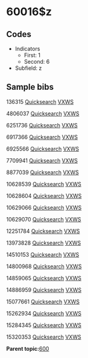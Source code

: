 # 60016$z

## Codes

-   Indicators
    -   First: 1
    -   Second: 6
-   Subfield: z

## Sample bibs

136315 [Quicksearch](https://search.library.yale.edu/catalog/136315) [VXWS](http://prodorbis.library.yale.edu:7014/vxws/GetHoldingsService?bibId=136315)

4806037 [Quicksearch](https://search.library.yale.edu/catalog/4806037) [VXWS](http://prodorbis.library.yale.edu:7014/vxws/GetHoldingsService?bibId=4806037)

6251736 [Quicksearch](https://search.library.yale.edu/catalog/6251736) [VXWS](http://prodorbis.library.yale.edu:7014/vxws/GetHoldingsService?bibId=6251736)

6917366 [Quicksearch](https://search.library.yale.edu/catalog/6917366) [VXWS](http://prodorbis.library.yale.edu:7014/vxws/GetHoldingsService?bibId=6917366)

6925566 [Quicksearch](https://search.library.yale.edu/catalog/6925566) [VXWS](http://prodorbis.library.yale.edu:7014/vxws/GetHoldingsService?bibId=6925566)

7709941 [Quicksearch](https://search.library.yale.edu/catalog/7709941) [VXWS](http://prodorbis.library.yale.edu:7014/vxws/GetHoldingsService?bibId=7709941)

8877039 [Quicksearch](https://search.library.yale.edu/catalog/8877039) [VXWS](http://prodorbis.library.yale.edu:7014/vxws/GetHoldingsService?bibId=8877039)

10628539 [Quicksearch](https://search.library.yale.edu/catalog/10628539) [VXWS](http://prodorbis.library.yale.edu:7014/vxws/GetHoldingsService?bibId=10628539)

10628604 [Quicksearch](https://search.library.yale.edu/catalog/10628604) [VXWS](http://prodorbis.library.yale.edu:7014/vxws/GetHoldingsService?bibId=10628604)

10629066 [Quicksearch](https://search.library.yale.edu/catalog/10629066) [VXWS](http://prodorbis.library.yale.edu:7014/vxws/GetHoldingsService?bibId=10629066)

10629070 [Quicksearch](https://search.library.yale.edu/catalog/10629070) [VXWS](http://prodorbis.library.yale.edu:7014/vxws/GetHoldingsService?bibId=10629070)

12251784 [Quicksearch](https://search.library.yale.edu/catalog/12251784) [VXWS](http://prodorbis.library.yale.edu:7014/vxws/GetHoldingsService?bibId=12251784)

13973828 [Quicksearch](https://search.library.yale.edu/catalog/13973828) [VXWS](http://prodorbis.library.yale.edu:7014/vxws/GetHoldingsService?bibId=13973828)

14510153 [Quicksearch](https://search.library.yale.edu/catalog/14510153) [VXWS](http://prodorbis.library.yale.edu:7014/vxws/GetHoldingsService?bibId=14510153)

14800968 [Quicksearch](https://search.library.yale.edu/catalog/14800968) [VXWS](http://prodorbis.library.yale.edu:7014/vxws/GetHoldingsService?bibId=14800968)

14859065 [Quicksearch](https://search.library.yale.edu/catalog/14859065) [VXWS](http://prodorbis.library.yale.edu:7014/vxws/GetHoldingsService?bibId=14859065)

14886959 [Quicksearch](https://search.library.yale.edu/catalog/14886959) [VXWS](http://prodorbis.library.yale.edu:7014/vxws/GetHoldingsService?bibId=14886959)

15077661 [Quicksearch](https://search.library.yale.edu/catalog/15077661) [VXWS](http://prodorbis.library.yale.edu:7014/vxws/GetHoldingsService?bibId=15077661)

15262934 [Quicksearch](https://search.library.yale.edu/catalog/15262934) [VXWS](http://prodorbis.library.yale.edu:7014/vxws/GetHoldingsService?bibId=15262934)

15284345 [Quicksearch](https://search.library.yale.edu/catalog/15284345) [VXWS](http://prodorbis.library.yale.edu:7014/vxws/GetHoldingsService?bibId=15284345)

15320353 [Quicksearch](https://search.library.yale.edu/catalog/15320353) [VXWS](http://prodorbis.library.yale.edu:7014/vxws/GetHoldingsService?bibId=15320353)

**Parent topic:**[600](../../tags/600/600.md)

